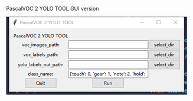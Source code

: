 PascalVOC 2 YOLO TOOL GUI version

![preview](https://github.com/G-G-b-o-y/VOC2YOLO_tool/blob/main/gui_window.png)
